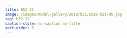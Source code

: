 ```yaml
---
title: B52 21
image: /images/model-gallery/2018/b21/2018-b21-05.jpg
tag: b52-21
caption-style: no-caption no-title
sort-order: 5
---
```

